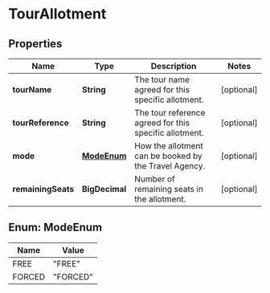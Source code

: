 

# TourAllotment


## Properties

| Name | Type | Description | Notes |
|------------ | ------------- | ------------- | -------------|
|**tourName** | **String** | The tour name agreed for this specific allotment. |  [optional] |
|**tourReference** | **String** | The tour reference agreed for this specific allotment. |  [optional] |
|**mode** | [**ModeEnum**](#ModeEnum) | How the allotment can be booked by the Travel Agency. |  [optional] |
|**remainingSeats** | **BigDecimal** | Number of remaining seats in the allotment. |  [optional] |



## Enum: ModeEnum

| Name | Value |
|---- | -----|
| FREE | &quot;FREE&quot; |
| FORCED | &quot;FORCED&quot; |



